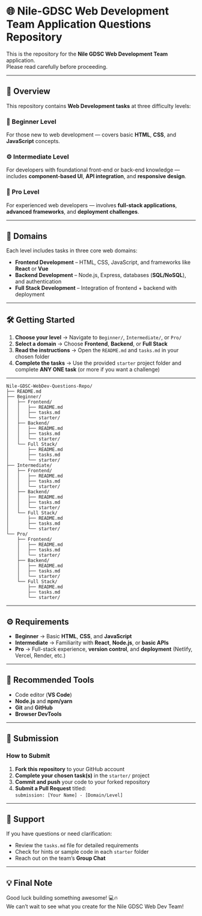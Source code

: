 # 🌐 Nile-GDSC Web Development Team Application Questions Repository

This is the repository for the **Nile GDSC Web Development Team** application.  
Please read carefully before proceeding.

---

## 📘 Overview

This repository contains **Web Development tasks** at three difficulty levels:

### 🧩 Beginner Level
For those new to web development — covers basic **HTML**, **CSS**, and **JavaScript** concepts.

### ⚙️ Intermediate Level
For developers with foundational front-end or back-end knowledge — includes **component-based UI**, **API integration**, and **responsive design**.

### 🚀 Pro Level
For experienced web developers — involves **full-stack applications**, **advanced frameworks**, and **deployment challenges**.

---

## 🧭 Domains

Each level includes tasks in three core web domains:

- **Frontend Development** – HTML, CSS, JavaScript, and frameworks like **React** or **Vue**  
- **Backend Development** – Node.js, Express, databases (**SQL/NoSQL**), and authentication  
- **Full Stack Development** – Integration of frontend + backend with deployment  

---

## 🛠️ Getting Started

1. **Choose your level** → Navigate to `Beginner/`, `Intermediate/`, or `Pro/`  
2. **Select a domain** → Choose **Frontend**, **Backend**, or **Full Stack**  
3. **Read the instructions** → Open the `README.md` and `tasks.md` in your chosen folder  
4. **Complete the tasks** → Use the provided `starter` project folder and complete **ANY ONE task** (or more if you want a challenge)

---
```
Nile-GDSC-WebDev-Questions-Repo/
├── README.md
├── Beginner/
│   ├── Frontend/
│   │   ├── README.md
│   │   ├── tasks.md
│   │   └── starter/
│   ├── Backend/
│   │   ├── README.md
│   │   ├── tasks.md
│   │   └── starter/
│   └── Full Stack/
│       ├── README.md
│       ├── tasks.md
│       └── starter/
├── Intermediate/
│   ├── Frontend/
│   │   ├── README.md
│   │   ├── tasks.md
│   │   └── starter/
│   ├── Backend/
│   │   ├── README.md
│   │   ├── tasks.md
│   │   └── starter/
│   └── Full Stack/
│       ├── README.md
│       ├── tasks.md
│       └── starter/
└── Pro/
    ├── Frontend/
    │   ├── README.md
    │   ├── tasks.md
    │   └── starter/
    ├── Backend/
    │   ├── README.md
    │   ├── tasks.md
    │   └── starter/
    └── Full Stack/
        ├── README.md
        ├── tasks.md
        └── starter/

```
---

## ⚙️ Requirements

- **Beginner** → Basic **HTML**, **CSS**, and **JavaScript**  
- **Intermediate** → Familiarity with **React**, **Node.js**, or **basic APIs**  
- **Pro** → Full-stack experience, **version control**, and **deployment** (Netlify, Vercel, Render, etc.)

---

## 🧰 Recommended Tools

- Code editor (**VS Code**)  
- **Node.js** and **npm/yarn**  
- **Git** and **GitHub**  
- **Browser DevTools**  

---

## 📨 Submission

### How to Submit

1. **Fork this repository** to your GitHub account  
2. **Complete your chosen task(s)** in the `starter/` project  
3. **Commit and push** your code to your forked repository  
4. **Submit a Pull Request** titled:  
   `submission: [Your Name] - [Domain/Level]`

---

## 💬 Support

If you have questions or need clarification:

- Review the `tasks.md` file for detailed requirements  
- Check for hints or sample code in each `starter` folder  
- Reach out on the team’s **Group Chat**  

---

## 💡 Final Note

Good luck building something awesome! 💻🔥  
We can’t wait to see what you create for the Nile GDSC Web Dev Team!
